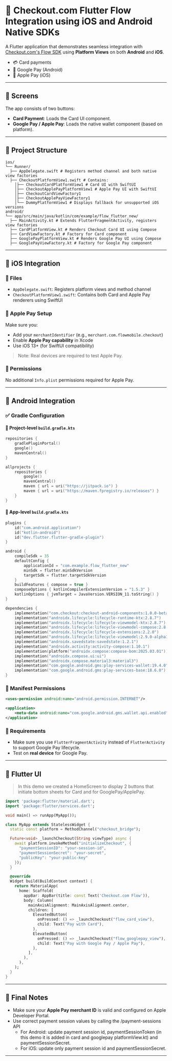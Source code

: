 # 🚀 Checkout.com Flutter Flow Integration using iOS and Android Native SDKs

A Flutter application that demonstrates seamless integration with [Checkout.com's Flow SDK](https://www.checkout.com/docs/payments/accept-payments/accept-a-payment-on-your-mobile-app/get-started-with-flow-for-mobile) using **Platform Views** on both **Android** and **iOS**.

- 💳 Card payments
- 🧾 Google Pay (Android)
- 🍏 Apple Pay (iOS)

---

## 📱 Screens

The app consists of two buttons:

- **Card Payment**: Loads the Card UI component.
- **Google Pay / Apple Pay**: Loads the native wallet component (based on platform).

---

## 🔧 Project Structure

```
ios/ 
└── Runner/ 
  ├── AppDelegate.swift # Registers method channel and both native view factories 
  ├── CheckoutPlatformView1.swift # Contains: 
    │├── CheckoutCardPlatformView1 # Card UI with SwiftUI 
    │├── CheckoutApplePayPlatformView1 # Apple Pay UI with SwiftUI 
    │├── CheckoutCardViewFactory1 
    │├── CheckoutApplePayViewFactory1 
    │└── DummyPlatformView1 # Displays fallback for unsupported iOS versions
android/
└── app/src/main/java/kotlin/com/example/flow_flutter_new/ 
  ├── MainActivity.kt # Extends FlutterFragmentActivity, registers view factories 
  ├── CardPlatformView.kt # Renders Checkout Card UI using Compose 
  ├── CardViewFactory.kt # Factory for Card component 
  ├── GooglePayPlatformView.kt # Renders Google Pay UI using Compose 
  ├── GooglePayViewFactory.kt # Factory for Google Pay component 
```

---

## 📲 iOS Integration

### 🔹 Files
- `AppDelegate.swift`: Registers platform views and method channel
- `CheckoutPlatformView1.swift`: Contains both Card and Apple Pay renderers using SwiftUI

### 🔹 Apple Pay Setup
Make sure you:
- Add your `merchantIdentifier` (e.g., `merchant.com.flowmobile.checkout`)
- Enable **Apple Pay capability** in Xcode
- Use iOS 13+ (for SwiftUI compatibility)

> Note: Real devices are required to test Apple Pay.

### 🔹 Permissions
No additional `Info.plist` permissions required for Apple Pay.

---

## 🤖 Android Integration

### ✅ Gradle Configuration

#### 🔹 Project-level `build.gradle.kts`
```kotlin
repositories {
    gradlePluginPortal()
    google()
    mavenCentral()
}

allprojects {
    repositories {
        google()
        mavenCentral()
        maven { url = uri("https://jitpack.io") }
        maven { url = uri("https://maven.fpregistry.io/releases") }
    }
}
```

#### 🔹 App-level `build.gradle.kts`
```kotlin
plugins {
    id("com.android.application")
    id("kotlin-android")
    id("dev.flutter.flutter-gradle-plugin")
}

android {
    compileSdk = 35
    defaultConfig {
        applicationId = "com.example.flow_flutter_new"
        minSdk = flutter.minSdkVersion
        targetSdk = flutter.targetSdkVersion
    }
    buildFeatures { compose = true }
    composeOptions { kotlinCompilerExtensionVersion = "1.5.3" }
    kotlinOptions { jvmTarget = JavaVersion.VERSION_11.toString() }
}

dependencies {
    implementation("com.checkout:checkout-android-components:1.0.0-beta-1")
    implementation("androidx.lifecycle:lifecycle-runtime-ktx:2.8.7")
    implementation("androidx.lifecycle:lifecycle-viewmodel-ktx:2.8.7")
    implementation("androidx.lifecycle:lifecycle-viewmodel-compose:2.8.7")
    implementation("androidx.lifecycle:lifecycle-extensions:2.2.0")
    implementation("androidx.lifecycle:lifecycle-viewmodel:2.9.0-alpha13")
    implementation("androidx.savedstate:savedstate:1.2.1")
    implementation("androidx.activity:activity-compose:1.10.1")
    implementation(platform("androidx.compose:compose-bom:2025.03.01"))
    implementation("androidx.compose.ui:ui")
    implementation("androidx.compose.material3:material3")
    implementation("com.google.android.gms:play-services-wallet:19.4.0")
    implementation("com.google.android.gms:play-services-base:18.6.0")
}
```

### 🔹 Manifest Permissions
```xml
<uses-permission android:name="android.permission.INTERNET"/>

<application>
    <meta-data android:name="com.google.android.gms.wallet.api.enabled" android:value="true"/>
</application>
```

### 🔹 Requirements
- Make sure you use `FlutterFragmentActivity` instead of `FlutterActivity` to support Google Pay lifecycle.
- Test on **real device** for Google Pay.

---

## 🧪 Flutter UI

> In this demo we created a HomeScreen to display 2 buttons that initiate bottom sheets for Card and for GooglePay/ApplePay.

```dart
import 'package:flutter/material.dart';
import 'package:flutter/services.dart';

void main() => runApp(MyApp());

class MyApp extends StatelessWidget {
  static const platform = MethodChannel("checkout_bridge");

  Future<void> _launchCheckout(String viewType) async {
    await platform.invokeMethod("initializeCheckout", {
      "paymentSessionID": "your-session-id",
      "paymentSessionSecret": "your-secret",
      "publicKey": "your-public-key"
    });
  }

  @override
  Widget build(BuildContext context) {
    return MaterialApp(
      home: Scaffold(
        appBar: AppBar(title: const Text('Checkout.com Flow')),
        body: Column(
          mainAxisAlignment: MainAxisAlignment.center,
          children: [
            ElevatedButton(
              onPressed: () => _launchCheckout("flow_card_view"),
              child: Text("Pay with Card"),
            ),
            ElevatedButton(
              onPressed: () => _launchCheckout("flow_googlepay_view"),
              child: Text("Pay with Google Pay / Apple Pay"),
            ),
          ],
        ),
      ),
    );
  }
}
```

---

## 🧾 Final Notes

- Make sure your **Apple Pay merchant ID** is valid and configured on Apple Developer Portal.
- Use correct payment session values by calling the /payment-sessions API
  - For Android: update payment session id, paymentSessionToken (in this demo it is added in card and googlepay platformView.kt) and paymentSessionSecret.
  - For iOS: update only payment session id and paymentSessionSecret.

---
